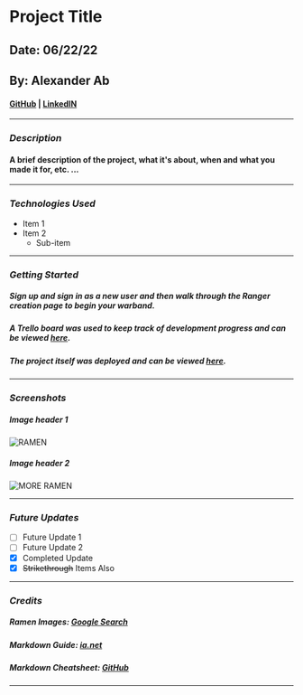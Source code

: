 # Project Title

## Date: 06/22/22

## By: Alexander Ab

#### [GitHub](https://github.com/Arkeda221) | [LinkedIN](https://www.linkedin.com/in/alexander-ab-831b01182/)

---

### **_Description_**

#### A brief description of the project, what it's about, when and what you made it for, etc. ...

---

### **_Technologies Used_**

- Item 1
- Item 2
  - Sub-item

---

### **_Getting Started_**

##### Sign up and sign in as a new user and then walk through the Ranger creation page to begin your warband.

##### A Trello board was used to keep track of development progress and can be viewed [here](URL).

##### The project itself was deployed and can be viewed [here](URL).

---

### **_Screenshots_**

##### Image header 1

![RAMEN](https://www.topsytasty.com/wp-content/uploads/2021/05/Naruto-Ramen-Main.jpg)

##### Image header 2

![MORE RAMEN](https://img1.ak.crunchyroll.com/i/spire1/226e72a951ed89da81d3964faad79d891519874548_full.jpg)

---

### **_Future Updates_**

- [ ] Future Update 1
- [ ] Future Update 2
- [x] Completed Update
- [x] ~~Strikethrough~~ Items Also

---

### **_Credits_**

##### Ramen Images: [Google Search](https://www.google.com/)

##### Markdown Guide: [ia.net](https://ia.net/writer/support/general/markdown-guide)

##### Markdown Cheatsheet: [GitHub](https://guides.github.com/pdfs/markdown-cheatsheet-online.pdf)

---
